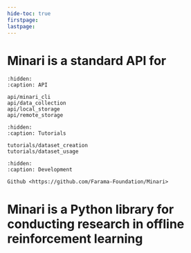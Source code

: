 ```yaml
---
hide-toc: true
firstpage:
lastpage:
---
```

# Minari is a standard API for 
[//]: # (```{toctree})

[//]: # (:hidden:)

[//]: # (:caption: Introduction)

[//]: # ()
[//]: # (content/basic_usage)

[//]: # (```)

```{toctree}
:hidden:
:caption: API

api/minari_cli
api/data_collection
api/local_storage
api/remote_storage
```

```{toctree}
:hidden:
:caption: Tutorials

tutorials/dataset_creation
tutorials/dataset_usage
```

```{toctree}
:hidden:
:caption: Development

Github <https://github.com/Farama-Foundation/Minari>
```

# Minari is a Python library for conducting research in offline reinforcement learning
